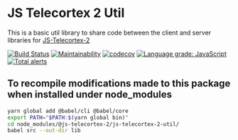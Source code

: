 # JS Telecortex 2 Util

This is a basic util library to share code between the client and server libraries for [JS-Telecortex-2](https://github.com/Laserphile/JS-Telecortex-2)

[![Build Status](https://travis-ci.org/Laserphile/JS-Telecortex-2-Util.svg?branch=master)](https://travis-ci.org/Laserphile/JS-Telecortex-2-Util)
[![Maintainability](https://api.codeclimate.com/v1/badges/4172f27f149a4c7f4201/maintainability)](https://codeclimate.com/github/Laserphile/JS-Telecortex-2-Util/maintainability)
[![codecov](https://codecov.io/gh/Laserphile/JS-Telecortex-2-Util/branch/master/graph/badge.svg)](https://codecov.io/gh/Laserphile/JS-Telecortex-2-Util)
[![Language grade: JavaScript](https://img.shields.io/lgtm/grade/javascript/g/Laserphile/JS-Telecortex-2-Util.svg?logo=lgtm&logoWidth=18)](https://lgtm.com/projects/g/Laserphile/JS-Telecortex-2-Util/context:javascript)
[![Total alerts](https://img.shields.io/lgtm/alerts/g/Laserphile/JS-Telecortex-2-Util.svg?logo=lgtm&logoWidth=18)](https://lgtm.com/projects/g/Laserphile/JS-Telecortex-2-Util/alerts/)

## To recompile modifications made to this package when installed under node_modules

```bash
yarn global add @babel/cli @babel/core
export PATH="$PATH:$(yarn global bin)"
cd node_modules/@js-telecortex-2/js-telecortex-2-util/
babel src --out-dir lib
```
